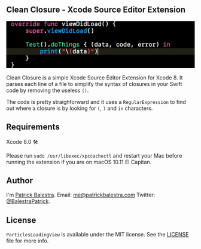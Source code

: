 ## Clean Closure - Xcode Source Editor Extension

<p align="center"><img src ="demo.gif" width="600px"/></p>


Clean Closure is a simple Xcode Source Editor Extension for Xcode 8. It parses each line of a file to simplify the syntax of closures in your Swift code by removing the useless `()`.

The code is pretty straighforward and it uses a `RegularExpression` to find out where a closure is by looking for `(`,  `)` and  `in` characters.

## Requirements
Xcode 8.0 🛠

Please run `sudo /usr/libexec/xpccachectl` and restart your Mac before running the extension if you are on macOS 10.11 El Capitan.

## Author

I'm [Patrick Balestra](http://www.patrickbalestra.com).
Email: [me@patrickbalestra.com](mailto:me@patrickbalestra.com)
Twitter: [@BalestraPatrick](http://twitter.com/BalestraPatrick).

## License

`ParticlesLoadingView` is available under the MIT license. See the [LICENSE](LICENSE) file for more info.
